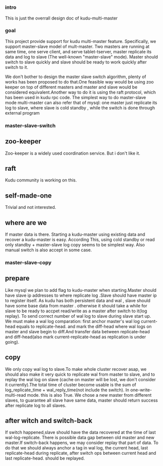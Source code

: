 #
#
#

### intro 
This is just the overrall design doc of kudu-multi-master

### goal

This project provide support for kudu multi-master feature.
Specifically, we support master-slave model of mult-master.
Two masters are running at same time, one serve client, and
serve tablet-tserver, master replicate its data and log to slave
(The well-known "master-slave" mode). Master should switch to slave
quickly and slave should be ready to work quickly after switch to it.

We don't bother to design the master slave switch algorithm, plenty of works
has been proposed to do that.One feasible way would be using zoo keeper on top of different
masters and master and slave would be considered equivalent.Another way to do it 
is using the raft protocol, which has been used in kudu rpc code. The simplest 
way to do master-slave mode multi-master can also refer that of mysql: one master just 
replicate its log to slave, where slave is cold standby , while the switch is done through 
external program


### master-slave-switch

## zoo-keeper 
Zoo-keeper is a widely used coordination service. But i don't like it.

## raft
Kudu community is working on this.

## self-made-one
Trivial and not interested.

## where are we
If master data is there. Starting a kudu-master using existing data and recover
a kudu-master is easy. According This, using cold standby or read only standby + 
master-slave log copy seems to be simplest way. Also manual switch is also accept
in some case.


### master-slave-copy

## prepare
Like mysql we plan to add flag to kudu-master when starting.Master should have slave
ip addresses to where replicate log .Slave should have master ip to register itself.
As kudu has both persistent data and wal , slave should have some base data from master .
otherwise it should take a while for slave to be ready to accpet read/write as a master
after switch to it(log replay).
To send correct number of wal log to slave during slave start up. We must make a wal log 
comparation: first anchor master's wal log current-head equals to replicate-head.
and mark the diff-head where wal logs on master and slave begin to diff.And transfer data
between replicate-head and diff-head(also mark current-replicate-head as replication is 
under going).


## copy
We only copy wal log to slave.To make whole cluster recover asap, we should also make
it very quick to replicate wal from master to slave, and to replay the wal log on slave
(cache on master will be lost, we don't consider it currently).The total time of cluster 
become usable is the sum of log_replicate_time + wal_reply_time(not include the switch).
In one-write-multi-read mode. this is also True.
We chose a new master from different slaves, to guarantee all slave have same data, master should
return success after replicate log to all slaves.

## after witch and switch-back
If switch happened,slave should have the data recovered at the time of last wal-log-replicate.
There is possible data gap between old master and new master.If switch-back happens, we may consider
replay that part of data. To do that we should always anchor a tag in wal log, the current head,
last replicate-head during replicate, after switch ops between current head and last replicate-head.
should be replayed.

